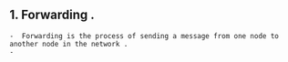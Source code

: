 ## 1. Forwarding .
    -  Forwarding is the process of sending a message from one node to another node in the network .
    - 